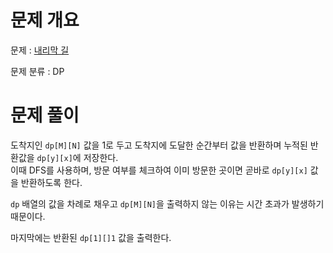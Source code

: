 # 문제 개요

문제 : [내리막 길](https://www.acmicpc.net/problem/1520)

문제 분류 : DP

# 문제 풀이

도착지인 `dp[M][N]` 값을 1로 두고 도착지에 도달한 순간부터 값을 반환하며 누적된 반환값을 `dp[y][x]`에 저장한다.  
이때 DFS를 사용하며, 방문 여부를 체크하여 이미 방문한 곳이면 곧바로 `dp[y][x]` 값을 반환하도록 한다.

`dp` 배열의 값을 차례로 채우고 `dp[M][N]`을 출력하지 않는 이유는 시간 초과가 발생하기 때문이다.

마지막에는 반환된 `dp[1][]1` 값을 출력한다.
